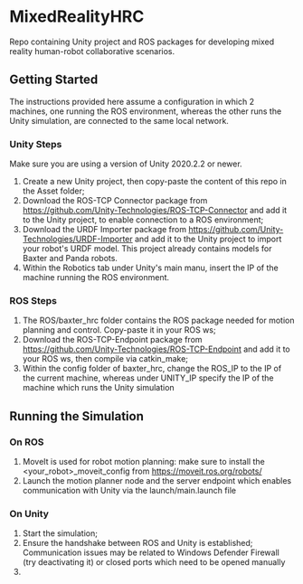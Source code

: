 # MixedRealityHRC
Repo containing Unity project and ROS packages for developing mixed reality human-robot collaborative scenarios.

## Getting Started
The instructions provided here assume a configuration in which 2 machines, one running the ROS environment, whereas the other runs the Unity simulation, are connected to the same local network. 

### Unity Steps
Make sure you are using a version of Unity 2020.2.2 or newer. 
1) Create a new Unity project, then copy-paste the content of this repo in the Asset folder;
2) Download the ROS-TCP Connector package from https://github.com/Unity-Technologies/ROS-TCP-Connector and add it to the Unity project, to enable connection to a ROS environment;
3) Download the URDF Importer package from https://github.com/Unity-Technologies/URDF-Importer and add it to the Unity project to import your robot's URDF model. This project already contains models for Baxter and Panda robots.
4) Within the Robotics tab under Unity's main manu, insert the IP of the machine running the ROS environment.

### ROS Steps
1) The ROS/baxter_hrc folder contains the ROS package needed for motion planning and control. Copy-paste it in your ROS ws;
2) Download the ROS-TCP-Endpoint package from https://github.com/Unity-Technologies/ROS-TCP-Endpoint and add it to your ROS ws, then compile via catkin_make;
3) Within the config folder of baxter_hrc, change the ROS_IP to the IP of the current machine, whereas under UNITY_IP specify the IP of the machine which runs the Unity simulation

## Running the Simulation

### On ROS
1) MoveIt is used for robot motion planning: make sure to install the <your_robot>_moveit_config from https://moveit.ros.org/robots/
2) Launch the motion planner node and the server endpoint which enables communication with Unity via the launch/main.launch file

### On Unity

1) Start the simulation;
2) Ensure the handshake between ROS and Unity is established; Communication issues may be related to Windows Defender Firewall (try deactivating it) or closed ports which need to be opened manually
3) 

